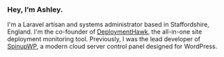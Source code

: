 ### Hey, I’m Ashley.

I'm a Laravel artisan and systems administrator based in Staffordshire, England. I'm the co-founder of [DeploymentHawk](https://deploymenthawk.com), the all-in-one site deployment monitoring tool. Previously, I was the lead developer of [SpinupWP](https://spinupwp.com), a modern cloud server control panel designed for WordPress.
